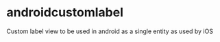 androidcustomlabel
==================

Custom label view to be used in android as a single entity as used by iOS

